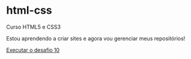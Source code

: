 # html-css
 Curso HTML5 e CSS3

 Estou aprendendo a criar sites e agora vou gerenciar meus repositórios!

 <a href="https://adenilsonssb.github.io/html-css/desafios/p10/">Executar o desafio 10</a>